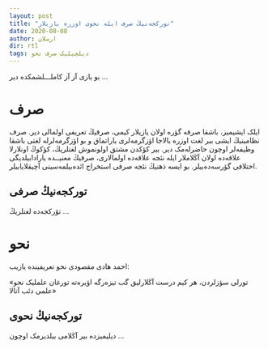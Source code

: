 ```yaml
---
layout: post
title: "تورکجه‌نیڭ صرف ایله نحوی اوزره یازیلار"
date: 2020-08-08
author: ارسلان
dir: rtl
tags: دیلچیلیک صرف نحو
---
```


بو یازی آز آز کاملـــلشمکده دیر ...

# صرف
ایلک ایشیمیز، باشقا صرفه گؤره اولان یازیلار کیمی، صرفیڭ تعریفی اولمالی دیر. صرف نظامینیڭ ایشی بیر لغت اوزره بالاجا اؤزگرمه‌لری یاراتماق و بو اؤزگرمه‌لرله لغتی باشقا وظیفه‌لر اوچون حاضرله‌مک دیر. بیر کؤکدن مشتق اولونموش لغتلریڭ، کؤکوڭ اونلارلا علاقه‌ده اولان آڭلاملار ایله نئجه علاقه‌ده اولمالاری، صرفیڭ معنیــده یارادابیلدیگی اختلافی گؤرسه‌ده‌بیلر. بو ایسه ذهنیڭ نئجه صرفی استخراج ائده‌بیلمه‌سینی آچیقلایابیلر.


## تورکجه‌نیڭ صرفی
تۆرکجه‌ده لغتلریڭ ...

# نحو
احمد هادی مقصودی نحو تعریفینده یازیب:

«تورلی سؤزلردن، هر کیم درست آڭلارلیق گب تیزه‌رگه اؤیره‌ته تورغان علملیک نحو علمی دئب آتالا»

## تورکجه‌نیڭ نحوی
دیلیمیزده بیر آڭلامی بیلدیرمک اوچون ...



